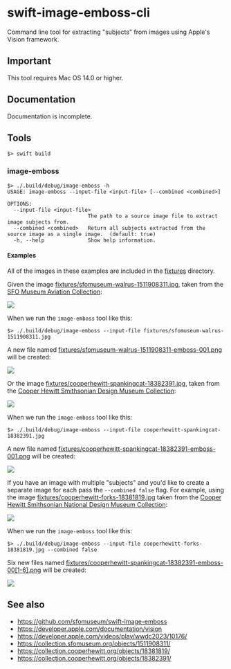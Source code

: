 # swift-image-emboss-cli

Command line tool for extracting "subjects" from images using Apple's Vision framework.

## Important

This tool requires Mac OS 14.0 or higher.

## Documentation

Documentation is incomplete.

## Tools

```
$> swift build
```

### image-emboss

```
$> ./.build/debug/image-emboss -h
USAGE: image-emboss --input-file <input-file> [--combined <combined>]

OPTIONS:
  --input-file <input-file>
                          The path to a source image file to extract image subjects from.
  --combined <combined>   Return all subjects extracted from the source image as a single image.  (default: true)
  -h, --help              Show help information.
```  

#### Examples

All of the images in these examples are included in the [fixtures](fixtures) directory.

Given the image [fixtures/sfomuseum-walrus-1511908311.jpg](https://collection.sfomuseum.org/objects/1511908311/), taken from the [SFO Museum Aviation Collection](https://collection.sfomuseum.org/objects/1511908311/):

[![](fixtures/sfomuseum-walrus-1511908311.jpg)](https://collection.sfomuseum.org/objects/1511908311/)

When we run the `image-emboss` tool like this:

```
$> ./.build/debug/image-emboss --input-file fixtures/sfomuseum-walrus-1511908311.jpg
```

A new file named [fixtures/sfomuseum-walrus-1511908311-emboss-001.png](fixtures/sfomuseum-walrus-1511908311-emboss-001.png) will be created:

![](docs/images/swift-image-emboss-walrus.png)

Or the image [fixtures/cooperhewitt-spankingcat-18382391.jpg](https://collection.sfomuseum.org/objects/1511908311/), taken from the [Cooper Hewitt Smithsonian Design Museum Collection](https://collection.sfomuseum.org/objects/1511908311/):

[![](fixtures/cooperhewitt-spankingcat-18382391.jpg)](https://collection.sfomuseum.org/objects/1511908311/)

When we run the `image-emboss` tool like this:

```
$> ./.build/debug/image-emboss --input-file cooperhewitt-spankingcat-18382391.jpg
```

A new file named [fixtures/cooperhewitt-spankingcat-18382391-emboss-001.png](fixtures/cooperhewitt-spankingcat-18382391-emboss-001.png) will be created:

![](docs/images/swift-image-emboss-spankingcat.png)

If you have an image with multiple "subjects" and you'd like to create a separate image for each pass the `--combined false` flag. For example, using the image [fixtures/cooperhewitt-forks-18381819.jpg](https://collection.cooperhewitt.org/objects/18381819/) taken from the [Cooper Hewitt Smithsonian National Design Museum Collection](https://collection.cooperhewitt.org/objects/18381819/):

[![](fixtures/cooperhewitt-forks-18381819.jpg)](https://collection.sfomuseum.org/objects/18381819/)

When we run the `image-emboss` tool like this:

```
$> ./.build/debug/image-emboss --input-file cooperhewitt-forks-18381819.jpg --combined false
```

Six new files named [fixtures/cooperhewitt-spankingcat-18382391-emboss-00[1-6].png](fixtures/cooperhewitt-spankingcat-18382391-emboss-001.png) will be created:

![](docs/images/swift-image-emboss-forks.png)

## See also

* https://github.com/sfomuseum/swift-image-emboss
* https://developer.apple.com/documentation/vision
* https://developer.apple.com/videos/play/wwdc2023/10176/
* https://collection.sfomuseum.org/objects/1511908311/
* https://collection.cooperhewitt.org/objects/18381819/
* https://collection.cooperhewitt.org/objects/18382391/
